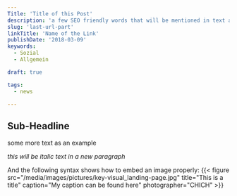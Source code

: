 ```yaml
---
Title: 'Title of this Post'
description: 'a few SEO friendly words that will be mentioned in text and headlines as well'
slug: 'last-url-part'
linkTitle: 'Name of the Link'
publishDate: '2018-03-09'
keywords:
  - Sozial
  - Allgemein

draft: true

tags:
  - news

---
```



## Sub-Headline

some more text as an example

*this will be italic text in a new paragraph*

And the following syntax shows how to embed an image properly:
{{< figure src="/media/images/pictures/key-visual_landing-page.jpg" title="This is a title" caption="My caption can be found here" photographer="CHICH" >}}
